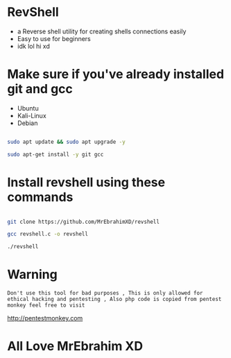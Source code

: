 # RevShell 

* a Reverse shell utility for creating shells connections easily
* Easy to use for beginners
* idk lol hi xd                                                                                                                                  

 # Make sure if you've already installed git and gcc
 * Ubuntu
 * Kali-Linux
 * Debian
 
 ```bash
 
 sudo apt update && sudo apt upgrade -y
 
 sudo apt-get install -y git gcc 
 ```
 
 # Install revshell using these commands
 
 ```bash
 
 git clone https://github.com/MrEbrahimXD/revshell
 
 gcc revshell.c -o revshell
 
 ./revshell
 
 
 ```
                                                                                                                                         
# Warning

``
Don't use this tool for bad purposes , This is only allowed for ethical hacking and pentesting , Also php code is copied from pentest monkey feel free to visit 
``

http://pentestmonkey.com

# All Love MrEbrahim XD
                                                                                                                                         
                                                                                                                                         
                                                                                                                                         
